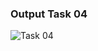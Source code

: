 ### Output Task 04


![Task 04](https://github.com/user-attachments/assets/fac4b7be-7245-4422-a7da-a8983ca1327c)
